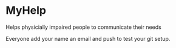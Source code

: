 # MyHelp
Helps physicially impaired people to communicate their needs

Everyone add your name an email and push to test your git setup.
